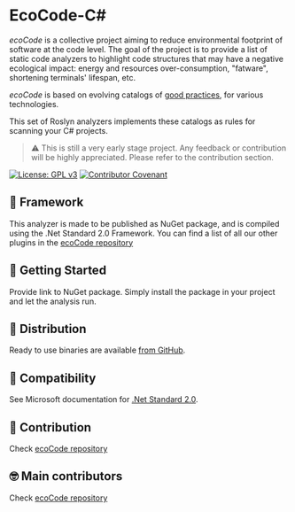 ﻿EcoCode-C#
===========

_ecoCode_ is a collective project aiming to reduce environmental footprint of software at the code level. The goal of the project is to provide a list of static code analyzers to highlight code structures that may have a negative ecological impact: energy and resources over-consumption, "fatware", shortening terminals' lifespan, etc.

_ecoCode_ is based on evolving catalogs of [good practices](https://github.com/green-code-initiative/ecoCode/blob/main/docs/rules), for various technologies.

This set of Roslyn analyzers implements these catalogs as rules for scanning your C# projects.

> ⚠️ This is still a very early stage project. Any feedback or contribution will be highly appreciated. Please refer to the contribution section.

[![License: GPL v3](https://img.shields.io/badge/License-GPLv3-blue.svg)](https://www.gnu.org/licenses/gpl-3.0)
[![Contributor Covenant](https://img.shields.io/badge/Contributor%20Covenant-2.1-4baaaa.svg)](https://github.com/green-code-initiative/ecoCode-common/blob/main/doc/CODE_OF_CONDUCT.md)

🌿 Framework
-------------------

This analyzer is made to be published as NuGet package, and is compiled using the .Net Standard 2.0 Framework.
You can find a list of all our other plugins in the [ecoCode repository](https://github.com/green-code-initiative/ecoCode#-sonarqube-plugins)

🚀 Getting Started
------------------

Provide link to NuGet package. Simply install the package in your project and let the analysis run.

🛒 Distribution
------------------

Ready to use binaries are available [from GitHub](https://github.com/green-code-initiative/ecoCode-java/releases).

🧩 Compatibility
-----------------

See Microsoft documentation for [.Net Standard 2.0](https://learn.microsoft.com/en-us/dotnet/standard/net-standard?tabs=net-standard-2-0#select-net-standard-version).

🤝 Contribution
---------------

Check [ecoCode repository](https://github.com/green-code-initiative/ecoCode#-contribution)

🤓 Main contributors
--------------------

Check [ecoCode repository](https://github.com/green-code-initiative/ecoCode#-main-contributors)
